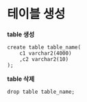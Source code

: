 # 테이블 생성

**table 생성**
```
create table table_name(
	c1 varchar2(4000)
	,c2 varchar2(10)
);
```

**table 삭제**
```
drop table table_name;  
```
